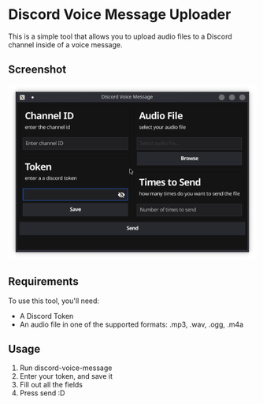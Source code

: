# Discord Voice Message Uploader
This is a simple tool that allows you to upload audio files to a Discord channel inside of a voice message.

## Screenshot
![Application Screenshot](screenshot.png)

## Requirements
To use this tool, you'll need:
- A Discord Token
- An audio file in one of the supported formats: .mp3, .wav, .ogg, .m4a

## Usage
1. Run discord-voice-message
2. Enter your token, and save it
3. Fill out all the fields
4. Press send :D
